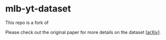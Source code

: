 # mlb-yt-dataset

This repo is a fork of 

Please check out the original paper for more details on the dataset \[[arXiv](https://arxiv.org/abs/1804.03247)\].
